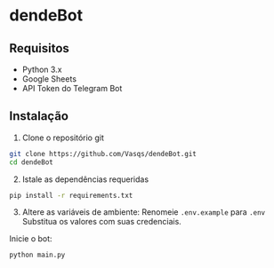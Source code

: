 # dendeBot

## Requisitos
- Python 3.x
- Google Sheets
- API Token do Telegram Bot

## Instalação
1. Clone o repositório git
```sh
git clone https://github.com/Vasqs/dendeBot.git
cd dendeBot
```
2.    Istale as dependências requeridas
```sh
pip install -r requirements.txt
```
3. Altere as variáveis de ambiente:
Renomeie `.env.example` para `.env`
Substitua os valores com suas credenciais.

Inicie o bot:
```sh
python main.py
```
